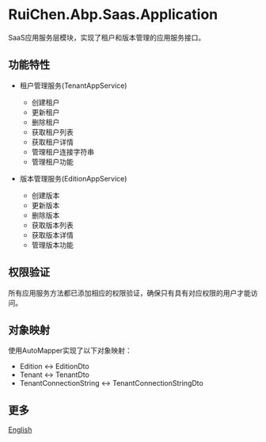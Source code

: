 # RuiChen.Abp.Saas.Application

SaaS应用服务层模块，实现了租户和版本管理的应用服务接口。

## 功能特性

* 租户管理服务(TenantAppService)
  * 创建租户
  * 更新租户
  * 删除租户
  * 获取租户列表
  * 获取租户详情
  * 管理租户连接字符串
  * 管理租户功能

* 版本管理服务(EditionAppService)
  * 创建版本
  * 更新版本
  * 删除版本
  * 获取版本列表
  * 获取版本详情
  * 管理版本功能

## 权限验证

所有应用服务方法都已添加相应的权限验证，确保只有具有对应权限的用户才能访问。

## 对象映射

使用AutoMapper实现了以下对象映射：
* Edition <-> EditionDto
* Tenant <-> TenantDto
* TenantConnectionString <-> TenantConnectionStringDto

## 更多

[English](README.EN.md)
